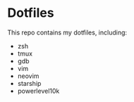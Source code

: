 # Dotfiles

This repo contains my dotfiles, including:
- zsh
- tmux
- gdb
- vim
- neovim
- starship
- powerlevel10k
